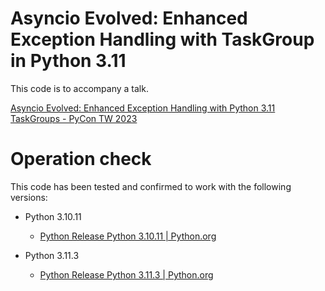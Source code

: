 # Asyncio Evolved: Enhanced Exception Handling with TaskGroup in Python 3.11

This code is to accompany a talk.

[Asyncio Evolved: Enhanced Exception Handling with Python 3.11 TaskGroups - PyCon TW 2023](https://tw.pycon.org/2023/en-us/conference/talk/280)

# Operation check

This code has been tested and confirmed to work with the following versions:

* Python 3.10.11
    * [Python Release Python 3.10.11 \| Python.org](https://www.python.org/downloads/release/python-31011/)

* Python 3.11.3
    * [Python Release Python 3.11.3 \| Python.org](https://www.python.org/downloads/release/python-3113)

